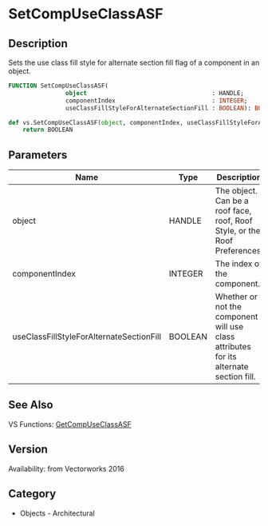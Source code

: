 # SetCompUseClassASF

## Description
Sets the use class fill style for alternate section fill flag of a component in an object.

```pascal
FUNCTION SetCompUseClassASF(
				object                                   : HANDLE;
				componentIndex                           : INTEGER;
				useClassFillStyleForAlternateSectionFill : BOOLEAN): BOOLEAN;
```

```python
def vs.SetCompUseClassASF(object, componentIndex, useClassFillStyleForAlternateSectionFill):
    return BOOLEAN
```

## Parameters
|Name|Type|Description|
|---|---|---|
|object|HANDLE|The object. Can be a roof face, roof, Roof Style, or the Roof Preferences.|
|componentIndex|INTEGER|The index of the component.|
|useClassFillStyleForAlternateSectionFill|BOOLEAN|Whether or not the component will use class attributes for its alternate section fill.|

## See Also
VS Functions:
[GetCompUseClassASF](GetCompUseClassASF.md)

## Version
Availability: from Vectorworks 2016

## Category
* Objects - Architectural

